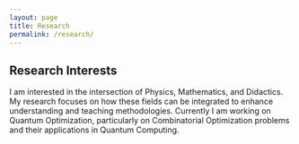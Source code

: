 ```yaml
---
layout: page
title: Research
permalink: /research/
---
```


## Research Interests

I am interested in the intersection of Physics, Mathematics, and Didactics. My research focuses on how these fields can be integrated to enhance understanding and teaching methodologies. Currently I am working on Quantum Optimization, particularly on Combinatorial Optimization problems and their applications in Quantum Computing.
